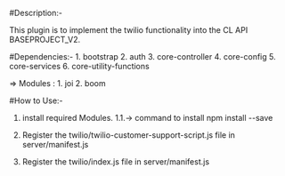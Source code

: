 #Description:-

This plugin is to implement the twilio functionality into the CL API BASEPROJECT_V2.

#Dependencies:-
    1. bootstrap
    2. auth
    3. core-controller
    4. core-config
    5. core-services
    6. core-utility-functions

=> Modules :
    1. joi
    2. boom


#How to Use:-

1. install required Modules.
   1.1.-> command to install
          npm install <module-name> --save

2. Register the twilio/twilio-customer-support-script.js file in server/manifest.js

3. Register the twilio/index.js file in server/manifest.js
